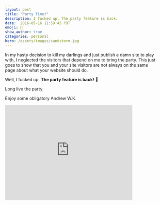 ```yaml
---
layout: post
title: "Party Time!"
description: I fucked up. The party feature is back.
date:  2016-05-16 11:59:45 PDT
emoji: 🎉
show_author: true
categories: personal
hero: /assets/images/sandstorm.jpg
---
```


In my hasty decision to kill my darlings and just publish a damn site to play
with, I neglected the visitors that depend on me to bring the party. This just
goes to show that you and your site visitors are not always on the same page
about what your website should do.

Well, I fucked up. **The party feature is back!** 🎉

Long live the party.

Enjoy some obligatory Andrew W.K.

<div class="video">
    <iframe width="420" height="315" src="https://www.youtube.com/embed/WccfbPQNMbg" frameborder="0" allowfullscreen></iframe>
</div>
